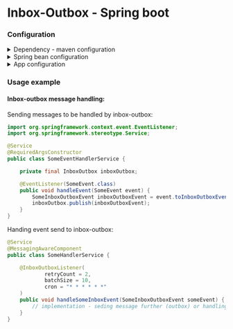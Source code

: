 # Inbox-Outbox - Spring boot

### Configuration
<details>
    <summary>Dependency - maven configuration</summary>

Following repository has to be added:
```xml
<repositories>
    <repository>
        <id>Self hosted reposilite</id>
        <url>https://reposilite.shane3102.pl/releases</url>
    </repository>
</repositories>
```

Dependencies:
```xml

<dependency>
    <groupId>pl.shane3102.messaging</groupId>
    <artifactId>inbox-outbox-spring-boot</artifactId>
    <version>${inbox-outbox.version}</version>
</dependency>

<dependency>
    <groupId>pl.shane3102.messaging</groupId>
    <artifactId>inbox-outbox-commons</artifactId>
    <version>${inbox-outbox.version}</version>
</dependency>
```
</details>

<details>
    <summary>Spring bean configuration</summary>

Following configuration extending `InboxOutboxConfiguration` with `InboxOutbox` bean has to be registered:
```java
@Configuration
public class InboxOutboxBeanConfiguration extends InboxOutboxConfiguration {

    public InboxOutboxBeanConfiguration(@NotNull ApplicationContext applicationContext) {
        super(applicationContext);
    }

    @Bean
    InboxOutbox inboxOutbox(
        ScheduledTaskRegistrar scheduledTaskRegistrar,
        LoadMessages loadMessages,
        SaveMessage saveMessage,
        DeleteMessage deleteMessage,
        ApplicationContext applicationContext
    ) {
        return new InboxOutbox(
            scheduledTaskRegistrar,
            loadMessages,
            saveMessage,
            deleteMessage,
            applicationContext
        );
    }
}
```

It is recommended to implement interfaces `LoadMessages`, `SaveMessage` and `DeleteMessage`
default implementations are based on in-memory repository
    

</details>

<details>
  <summary>App configuration</summary>

Folowing annotation has to be present in class starting Spring boot

```java
@EnableScheduling
```

</details>

### Usage example

#### Inbox-outbox message handling:

Sending messages to be handled by inbox-outbox:
```java
import org.springframework.context.event.EventListener;
import org.springframework.stereotype.Service;

@Service
@RequiredArgsConstructor
public class SomeEventHandlerService {

    private final InboxOutbox inboxOutbox;

    @EventListener(SomeEvent.class)
    public void handleEvent(SomeEvent event) {
        SomeInboxOutboxEvent inboxOutboxEvent = event.toInboxOutboxEvent();
        inboxOutbox.publish(inboxOutboxEvent);
    }
}

```

Handing event send to inbox-outbox:
```java
@Service
@MessagingAwareComponent
public class SomeHandlerService {

    @InboxOutboxListener(
            retryCount = 2,
            batchSize = 10,
            cron = "* * * * * *"
    )
    public void handleSomeInboxEvent(SomeInboxOutboxEvent someEvent) {
        // implementation - seding message further (outbox) or handling message and saving result (inbox)
    }
}
```
